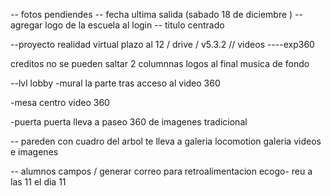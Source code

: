 -- fotos pendiendes 
-- fecha ultima salida (sabado 18 de diciembre )
-- agregar logo de la escuela al login 
-- titulo centrado 

--proyecto realidad virtual plazo al 12 / drive / v5.3.2 // videos
----exp360

creditos no se pueden saltar 2 columnnas logos al final musica de fondo 

--lvl lobby 
-mural la parte tras acceso al video 360

-mesa centro video 360


-puerta
puerta lleva a paseo 360 de imagenes tradicional


-- pareden con cuadro del arbol te lleva a galeria locomotion galeria videos e imagenes 


-- alumnos campos / generar correo para retroalimentacion 
ecogo- reu a las 11 el dia 11 



